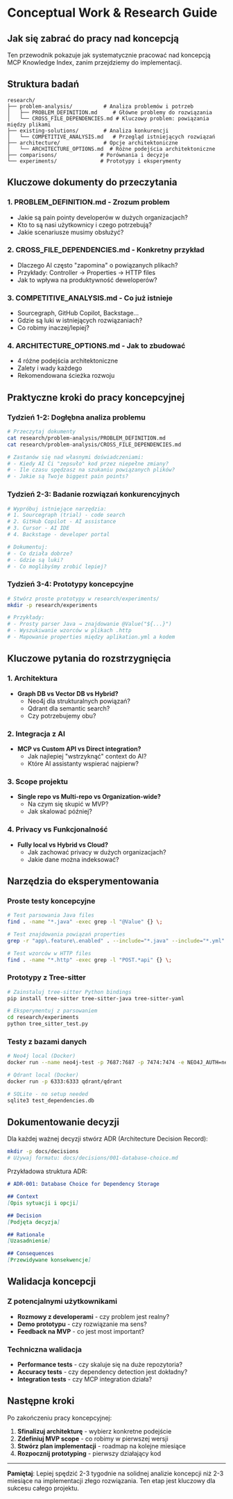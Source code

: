# Conceptual Work & Research Guide

## Jak się zabrać do pracy nad koncepcją

Ten przewodnik pokazuje jak systematycznie pracować nad koncepcją MCP Knowledge Index, zanim przejdziemy do implementacji.

## Struktura badań

```
research/
├── problem-analysis/          # Analiza problemów i potrzeb
│   ├── PROBLEM_DEFINITION.md     # Główne problemy do rozwiązania
│   └── CROSS_FILE_DEPENDENCIES.md # Kluczowy problem: powiązania między plikami
├── existing-solutions/        # Analiza konkurencji
│   └── COMPETITIVE_ANALYSIS.md   # Przegląd istniejących rozwiązań
├── architecture/              # Opcje architektoniczne
│   └── ARCHITECTURE_OPTIONS.md  # Różne podejścia architektoniczne
├── comparisons/              # Porównania i decyzje
└── experiments/              # Prototypy i eksperymenty
```

## Kluczowe dokumenty do przeczytania

### 1. **PROBLEM_DEFINITION.md** - Zrozum problem
- Jakie są pain pointy developerów w dużych organizacjach?
- Kto to są nasi użytkownicy i czego potrzebują?
- Jakie scenariusze musimy obsłużyć?

### 2. **CROSS_FILE_DEPENDENCIES.md** - Konkretny przykład
- Dlaczego AI często "zapomina" o powiązanych plikach?
- Przykłady: Controller → Properties → HTTP files
- Jak to wpływa na produktywność deweloperów?

### 3. **COMPETITIVE_ANALYSIS.md** - Co już istnieje
- Sourcegraph, GitHub Copilot, Backstage...
- Gdzie są luki w istniejących rozwiązaniach?
- Co robimy inaczej/lepiej?

### 4. **ARCHITECTURE_OPTIONS.md** - Jak to zbudować
- 4 różne podejścia architektoniczne
- Zalety i wady każdego
- Rekomendowana ścieżka rozwoju

## Praktyczne kroki do pracy koncepcyjnej

### Tydzień 1-2: Dogłębna analiza problemu
```bash
# Przeczytaj dokumenty
cat research/problem-analysis/PROBLEM_DEFINITION.md
cat research/problem-analysis/CROSS_FILE_DEPENDENCIES.md

# Zastanów się nad własnymi doświadczeniami:
# - Kiedy AI Ci "zepsuło" kod przez niepełne zmiany?
# - Ile czasu spędzasz na szukaniu powiązanych plików?
# - Jakie są Twoje biggest pain points?
```

### Tydzień 2-3: Badanie rozwiązań konkurencyjnych
```bash
# Wypróbuj istniejące narzędzia:
# 1. Sourcegraph (trial) - code search
# 2. GitHub Copilot - AI assistance  
# 3. Cursor - AI IDE
# 4. Backstage - developer portal

# Dokumentuj:
# - Co działa dobrze?
# - Gdzie są luki?
# - Co moglibyśmy zrobić lepiej?
```

### Tydzień 3-4: Prototypy koncepcyjne
```bash
# Stwórz proste prototypy w research/experiments/
mkdir -p research/experiments

# Przykłady:
# - Prosty parser Java → znajdowanie @Value("${...}")
# - Wyszukiwanie wzorców w plikach .http
# - Mapowanie properties między aplikation.yml a kodem
```

## Kluczowe pytania do rozstrzygnięcia

### 1. Architektura
- **Graph DB vs Vector DB vs Hybrid?**
  - Neo4j dla strukturalnych powiązań?
  - Qdrant dla semantic search?
  - Czy potrzebujemy obu?

### 2. Integracja z AI
- **MCP vs Custom API vs Direct integration?**
  - Jak najlepiej "wstrzyknąć" context do AI?
  - Które AI assistanty wspierać najpierw?

### 3. Scope projektu
- **Single repo vs Multi-repo vs Organization-wide?**
  - Na czym się skupić w MVP?
  - Jak skalować później?

### 4. Privacy vs Funkcjonalność  
- **Fully local vs Hybrid vs Cloud?**
  - Jak zachować privacy w dużych organizacjach?
  - Jakie dane można indeksować?

## Narzędzia do eksperymentowania

### Proste testy koncepcyjne
```bash
# Test parsowania Java files
find . -name "*.java" -exec grep -l "@Value" {} \;

# Test znajdowania powiązań properties
grep -r "app\.feature\.enabled" . --include="*.java" --include="*.yml" --include="*.properties"

# Test wzorców w HTTP files
find . -name "*.http" -exec grep -l "POST.*api" {} \;
```

### Prototypy z Tree-sitter
```bash
# Zainstaluj tree-sitter Python bindings
pip install tree-sitter tree-sitter-java tree-sitter-yaml

# Eksperymentuj z parsowaniem
cd research/experiments
python tree_sitter_test.py
```

### Testy z bazami danych
```bash
# Neo4j local (Docker)
docker run --name neo4j-test -p 7687:7687 -p 7474:7474 -e NEO4J_AUTH=neo4j/password neo4j

# Qdrant local (Docker)  
docker run -p 6333:6333 qdrant/qdrant

# SQLite - no setup needed
sqlite3 test_dependencies.db
```

## Dokumentowanie decyzji

Dla każdej ważnej decyzji stwórz ADR (Architecture Decision Record):

```bash
mkdir -p docs/decisions
# Używaj formatu: docs/decisions/001-database-choice.md
```

Przykładowa struktura ADR:
```markdown
# ADR-001: Database Choice for Dependency Storage

## Context
[Opis sytuacji i opcji]

## Decision  
[Podjęta decyzja]

## Rationale
[Uzasadnienie]

## Consequences
[Przewidywane konsekwencje]
```

## Walidacja koncepcji

### Z potencjalnymi użytkownikami
- **Rozmowy z developerami** - czy problem jest realny?
- **Demo prototypu** - czy rozwiązanie ma sens?
- **Feedback na MVP** - co jest most important?

### Techniczna walidacja
- **Performance tests** - czy skaluje się na duże repozytoria?
- **Accuracy tests** - czy dependency detection jest dokładny?
- **Integration tests** - czy MCP integration działa?

## Następne kroki

Po zakończeniu pracy koncepcyjnej:

1. **Sfinalizuj architekturę** - wybierz konkretne podejście
2. **Zdefiniuj MVP scope** - co robimy w pierwszej wersji
3. **Stwórz plan implementacji** - roadmap na kolejne miesiące
4. **Rozpocznij prototyping** - pierwszy działający kod

---

**Pamiętaj**: Lepiej spędzić 2-3 tygodnie na solidnej analizie koncepcji niż 2-3 miesiące na implementacji złego rozwiązania. Ten etap jest kluczowy dla sukcesu całego projektu.